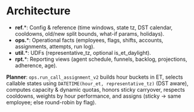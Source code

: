 # Architecture

- **ref.***: Config & reference (time windows, state tz, DST calendar, cooldowns, old/new split bounds, what-if params, holidays).
- **ops.***: Operational facts (employees, flags, shifts, accounts, assignments, attempts, run log).
- **util.***: UDFs (representative_tz, optional is_et_daylight).
- **rpt.***: Reporting views (agent schedule, funnels, backlog, projections, adherence, age).

**Planner**: `ops.run_call_assignment_v2` builds hour buckets in ET, selects callable states using `DATETIME(hour_et, representative_tz)` (DST aware), computes capacity & dynamic quotas, honors sticky carryover, respects cooldowns, weights by hour performance, and assigns (sticky → same employee; else round-robin by flag).
